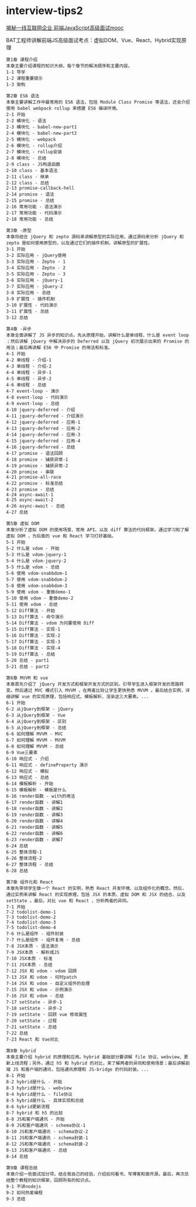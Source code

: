 # interview-tips2
[揭秘一线互联网企业 前端JavaScript高级面试mooc](https://coding.imooc.com/class/chapter/190.html#Anchor)


BAT工程师讲解前端JS高级面试考点：虚拟DOM、Vue、React、Hybrid实现原理


	第1章 课程介绍
	本章主要介绍课程的知识大纲，每个章节的解决顺序和主要内容。
	1-1 导学
	1-2 课程重要提示
	1-3 架构
	
	第2章 ES6 语法
	本章主要讲解工作中最常用的 ES6 语法，包括 Module Class Promise 等语法，还会介绍使用 babel webpack rollup 来搭建 ES6 编译环境。
	2-1 开始
	2-2 模块化 - 语法
	2-3 模块化 - babel-new-part1
	2-4 模块化 - babel-new-part2
	2-5 模块化 - webpack
	2-6 模块化 - rollup介绍
	2-7 模块化 - rollup安装
	2-8 模块化 - 总结
	2-9 class - JS构造函数
	2-10 class - 基本语法
	2-11 class - 继承
	2-12 class - 总结
	2-13 promise-callback-hell
	2-14 promise - 语法
	2-15 promise - 总结
	2-16 常用功能 - 语法演示
	2-17 常用功能 - 代码演示
	2-18 常用功能 - 总结
	
	第3章 -原型
	本章将结合 jQuery 和 zepto 源码来讲解原型的实际应用。通过源码来分析 jQuery 和 zepto 是如何使用原型的，以及通过它们的插件机制，讲解原型的扩展性。
	3-1 开始
	3-2 实际应用 - jQuery使用
	3-3 实际应用 - Zepto - 1
	3-4 实际应用 - Zepto - 2
	3-5 实际应用 - Zepto - 3
	3-6 实际应用 - jQuery-1
	3-7 实际应用 - jQuery-2
	3-8 实际应用 - 总结
	3-9 扩展性 - 插件机制
	3-10 扩展性 - 代码演示
	3-11 扩展性 - 总结
	3-12 总结
	
	第4章 -异步
	本章全面讲解了 JS 异步的知识点。先从原理开始，讲解什么是单线程、什么是 event loop ；然后讲解 jQuery 中解决异步的 Deferred 以及 jQuery 初次展示出来的 Promise 的用法；最后再讲解 ES6 中 Promise 的用法和标准。
	4-1 开始
	4-2 单线程 - 介绍-1
	4-3 单线程 - 介绍-2
	4-4 单线程 - 异步-1
	4-5 单线程 - 异步-2
	4-6 单线程 - 总结
	4-7 event-loop - 演示
	4-8 event-loop - 代码演示
	4-9 event-loop - 总结
	4-10 jquery-deferred - 介绍
	4-11 jquery-deferred - 介绍演示
	4-12 jquery-deferred - 应用-1
	4-13 jquery-deferred - 应用-2
	4-14 jquery-deferred - 应用-3
	4-15 jquery-deferred - 应用-4
	4-16 jquery-deferred - 总结
	4-17 promise - 语法回顾
	4-18 promise - 捕获异常-1
	4-19 promise - 捕获异常-2
	4-20 promise - 串联
	4-21 promise-all-race
	4-22 promise - 标准总结
	4-23 promise - 总结
	4-24 async-await-1
	4-25 async-await-2
	4-26 async-await - 总结
	4-27 总结
	
	第5章 虚拟 DOM
	本章分析了虚拟 DOM 的使用场景、常用 API、以及 diff 算法的代码框架。通过学习和了解虚拟 DOM ，为后面的 vue 和 React 学习打好基础。
	5-1 开始
	5-2 什么是 vdom - 开始
	5-3 什么是 vdom-jquery-1
	5-4 什么是 vdom-jquery-2
	5-5 什么是 vdom - 总结
	5-6 使用 vdom-snabbdom-1
	5-7 使用 vdom-snabbdom-2
	5-8 使用 vdom-snabbdom-3
	5-9 使用 vdom - 重做demo-1
	5-10 使用 vdom - 重做demo-2
	5-11 使用 vdom - 总结
	5-12 Diff算法 - 开始
	5-13 Diff算法 - 命令演示
	5-14 Diff算法 - vdom 为何要使用 Diff
	5-15 Diff算法 - 实现-1
	5-16 Diff算法 - 实现-2
	5-17 Diff算法 - 实现-3
	5-18 Diff算法 - 实现-4
	5-19 Diff算法 - 总结
	5-20 总结 - part1
	5-21 总结 - part2
	
	第6章 MVVM 和 vue
	本章首先介绍了 jQuery 开发方式和框架开发方式的区别，引导学生进入框架开发的思路转变。然后通过 MVC 模式引入 MVVM ，在两者比较让学生更快熟悉 MVVM 。最后结合实例，详细讲解 vue 的实现原理，包括响应式、模板解析、渲染这三大要素。...
	6-1 开始
	6-2 从jQuery到框架 - jQuery
	6-3 从jQuery到框架 - Vue
	6-4 从jQuery到框架 - 区别
	6-5 从jQuery到框架 - 总结
	6-6 如何理解 MVVM - MVC
	6-7 如何理解 MVVM - MVVM
	6-8 如何理解 MVVM - 总结
	6-9 Vue三要素
	6-10 响应式 - 介绍
	6-11 响应式 - defineProperty 演示
	6-12 响应式 - 模拟
	6-13 响应式 - 总结
	6-14 模板解析 - 开始
	6-15 模板解析 - 模板是什么
	6-16 render函数 - with的用法
	6-17 render函数 - 讲解1
	6-18 render函数 - 讲解2
	6-19 render函数 - 讲解3
	6-20 render函数 - 讲解4
	6-21 render函数 - 讲解5
	6-22 render函数 - 讲解6
	6-23 render函数 - 讲解7
	6-24 总结
	6-25 整体流程-1
	6-26 整体流程-2
	6-27 整体流程 - 总结
	6-28 总结
	
	第7章 组件化和 React
	本章先带领学生做一个 React 的实例，熟悉 React 开发环境、以及组件化的概念。然后，通过实例来讲解 React 的实现原理，包括 JSX 的本质、虚拟 DOM 和 JSX 的结合、以及 setState 。最后，对比 vue 和 React ，分析两者的异同。
	7-1 开始
	7-2 todolist-demo-1
	7-3 todolist-demo-2
	7-4 todolist-demo-3
	7-5 todolist-demo-4
	7-6 什么是组件 - 组件封装
	7-7 什么是组件 - 组件复用 - 总结
	7-8 JSX本质 - 语法演示
	7-9 JSX本质 - 解析成JS
	7-10 JSX本质 - 标准
	7-11 JSX本质 - 总结
	7-12 JSX 和 vdom - vdom 回顾
	7-13 JSX 和 vdom - 何时patch
	7-14 JSX 和 vdom - 自定义组件的处理
	7-15 JSX 和 vdom - 示例演示
	7-16 JSX 和 vdom - 总结
	7-17 setState - 异步-1
	7-18 setState - 异步-2
	7-19 setState - 回顾 vue 修改属性
	7-20 setState - 过程
	7-21 setState - 总结
	7-22 总结
	7-23 React 和 Vue对比
	
	第8章 hybrid
	本章主要介绍 hybrid 的原理和应用。hybrid 基础部分要讲解 file 协议、webview、更新上线流程；另外，通过 h5 和 hybrid 的对比，来了解两者的异同和使用场景；最后讲解前端 JS 和客户端的通讯，包括通讯原理和 JS-bridge 的代码封装。...
	8-1 开始
	8-2 hybrid是什么 - 开始
	8-3 hybrid是什么 - webview
	8-4 hybrid是什么 - file协议
	8-5 hybrid是什么 - 具体实现和总结
	8-6 hybrid更新流程
	8-7 hybrid 和 h5 的比较
	8-8 JS和客户端通讯 - 开始
	8-9 JS和客户端通讯 - schema协议-1
	8-10 JS和客户端通讯 - schema协议-2
	8-11 JS和客户端通讯 - schema封装-1
	8-12 JS和客户端通讯 - schema封装-2
	8-13 JS和客户端通讯 - 总结
	8-14 总结
	
	第9章 课程总结
	本章介绍一些面试加分项，结合我自己的经验，介绍如何看书、写博客和做开源。最后，再次总结整个教程的知识框架，回顾所有的知识点。
	9-1 不讲nodejs
	9-2 如何热爱编程
	9-3 总结

 